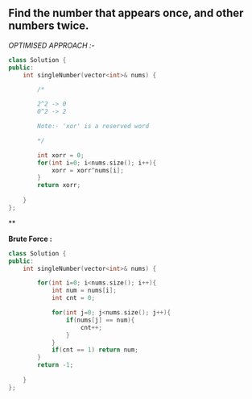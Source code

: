 
## 	Find the number that appears once, and other numbers twice.

_OPTIMISED APPROACH :-_
```C++
class Solution {
public:
    int singleNumber(vector<int>& nums) {

        /*

        2^2 -> 0
        0^2 -> 2

        Note:- 'xor' is a reserved word

        */

        int xorr = 0;
        for(int i=0; i<nums.size(); i++){
            xorr = xorr^nums[i];
        }
        return xorr;
        
    }
};
```
**

**Brute Force :**

```c++
class Solution {
public:
    int singleNumber(vector<int>& nums) {

        for(int i=0; i<nums.size(); i++){
            int num = nums[i];
            int cnt = 0;

            for(int j=0; j<nums.size(); j++){
                if(nums[j] == num){
                    cnt++;
                }
            }
            if(cnt == 1) return num;
        }
        return -1;
        
    }
};
```
